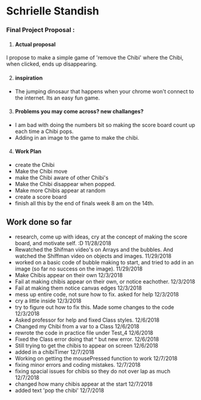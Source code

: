 # Schrielle Standish



### Final Project Proposal :

1. #### Actual proposal

  I propose to make a simple game of 'remove the Chibi' where the Chibi,
  when clicked, ends up disappearing.



2. #### inspiration


- The jumping dinosaur that happens when your chrome won't
  connect to the internet. Its an easy fun game.



3. #### Problems you may come across? new challanges?

-  I am bad with doing the numbers bit so making the score board count up each
    time a Chibi pops.
- Adding in an image to the game to make the chibi.

4. #### Work Plan

- create the Chibi
- Make the Chibi move
- make the Chibi aware of other Chibi's
- Make the Chibi disappear when popped.
- Make more Chibis appear at random
- create a score board
- finish all this by the end of finals week 8 am on the 14th.

## Work done so far
- research, come up with ideas, cry at the concept of making the score board,
  and motivate self. :D 11/28/2018
- Rewatched the Shifman video's on Arrays and the bubbles. And watched the
  Shiffman video on objects and images. 11/29/2018
- worked on a basic code of bubble making to start, and tried to add in an image
  (so far no success on the image). 11/29/2018
- Make Chibis appear on their own 12/3/2018
- Fail at making chibis appear on their own, or notice eachother. 12/3/2018
- Fail at making them notice canvas edges 12/3/2018
- mess up entire code, not sure how to fix. asked for help 12/3/2018
- cry a little inside 12/3/2018
- try to figure out how to fix this. Made some changes to the code
  12/3/2018
- Asked professor for help and fixed Class styles. 12/6/2018
- Changed my Chibi from a var to a Class 12/6/2018
- rewrote the code in practice file under Test_4 12/6/2018
- Fixed the Class error doing that ^ but new error. 12/6/2018
- Still trying to get the chibis to appear on screen 12/6/2018
- added in a chibiTimer 12/7/2018
- Working on getting the mousePressed function to work 12/7/2018
- fixing minor errors and coding mistakes. 12/7/2018
- fixing spacial issues for chibis so they do not over lap as much 12/7/2018
- changed how many chibis appear at the start 12/7/2018
- added text 'pop the chibi' 12/7/2018
